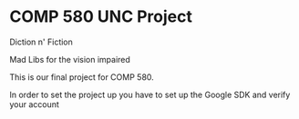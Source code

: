 # COMP 580 UNC Project

Diction n' Fiction

Mad Libs for the vision impaired

This is our final project for COMP 580.

In order to set the project up you have to set up the Google SDK and verify your account
